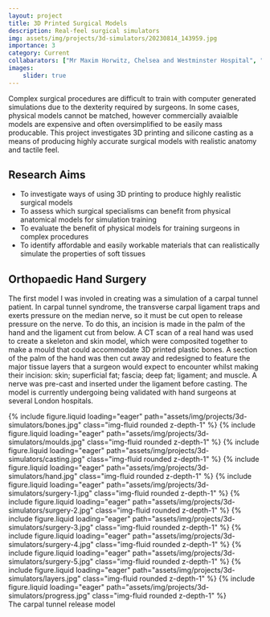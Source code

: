 ```yaml
---
layout: project
title: 3D Printed Surgical Models
description: Real-feel surgical simulators
img: assets/img/projects/3d-simulators/20230814_143959.jpg
importance: 3
category: Current
collabarators: ["Mr Maxim Horwitz, Chelsea and Westminster Hospital", "Dr Sofia Chacon, Chelsea and Westminster Hospital", "Dr Reza Haghighi Osgouei, Imperial College London", "Dr Orene Greer, Imperial College London"]
images:
    slider: true
---
```


Complex surgical procedures are difficult to train with computer generated simulations due to the dexterity required by surgeons. In some cases, physical models cannot be matched, however commercially avaialble models are expensive and often oversimplified to be easily mass producable. This project investigates 3D printing and silicone casting as a means of producing highly accurate surgical models with realistic anatomy and tactile feel.

## Research Aims
- To investigate ways of using 3D printing to produce highly realistic surgical models
- To assess which surgical specialisms can benefit from physical anatomical models for simulation training
- To evaluate the benefit of physical models for training surgeons in complex procedures
- To identify affordable and easily workable materials that can realistically simulate the properties of soft tissues

## Orthopaedic Hand Surgery

The first model I was involed in creating was a simulation of a carpal tunnel patient. In carpal tunnel syndrome, the transverse carpal ligament traps and exerts pressure on the median nerve, so it must be cut open to release pressure on the nerve. To do this, an incision is made in the palm of the hand and the ligament cut from below. A CT scan of a real hand was used to create a skeleton and skin model, which were composited together to make a mould that could accommodate 3D printed plastic bones. A section of the palm of the hand was then cut away and redesigned to feature the major tissue layers that a surgeon would expect to encounter whilst making their incision: skin; superficial fat; fascia; deep fat; ligament; and muscle. A nerve was pre-cast and inserted under the ligament before casting. The model is currently undergoing being validated with hand surgeons at several London hospitals.

<div class="row">
    <div class="col-sm mt-3 mt-md-0">
        <swiper-container keyboard="true" navigation="true" pagination="true" pagination-type="progressbar" navigation="true"   autoplay-delay="2500" autoplay-disable-on-interaction="false" loop="true">
            <swiper-slide>{% include figure.liquid loading="eager" path="assets/img/projects/3d-simulators/bones.jpg" class="img-fluid rounded z-depth-1" %}</swiper-slide>
            <swiper-slide>{% include figure.liquid loading="eager" path="assets/img/projects/3d-simulators/moulds.jpg" class="img-fluid rounded z-depth-1" %}</swiper-slide>
            <swiper-slide>{% include figure.liquid loading="eager" path="assets/img/projects/3d-simulators/casting.jpg" class="img-fluid rounded z-depth-1" %}</swiper-slide>
            <swiper-slide>{% include figure.liquid loading="eager" path="assets/img/projects/3d-simulators/hand.jpg" class="img-fluid rounded z-depth-1" %}</swiper-slide>
            <swiper-slide>{% include figure.liquid loading="eager" path="assets/img/projects/3d-simulators/surgery-1.jpg" class="img-fluid rounded z-depth-1" %}</swiper-slide>
            <swiper-slide>{% include figure.liquid loading="eager" path="assets/img/projects/3d-simulators/surgery-2.jpg" class="img-fluid rounded z-depth-1" %}</swiper-slide>
            <swiper-slide>{% include figure.liquid loading="eager" path="assets/img/projects/3d-simulators/surgery-3.jpg" class="img-fluid rounded z-depth-1" %}</swiper-slide>
            <swiper-slide>{% include figure.liquid loading="eager" path="assets/img/projects/3d-simulators/surgery-4.jpg" class="img-fluid rounded z-depth-1" %}</swiper-slide>
            <swiper-slide>{% include figure.liquid loading="eager" path="assets/img/projects/3d-simulators/surgery-5.jpg" class="img-fluid rounded z-depth-1" %}</swiper-slide>
            <swiper-slide>{% include figure.liquid loading="eager" path="assets/img/projects/3d-simulators/layers.jpg" class="img-fluid rounded z-depth-1" %}</swiper-slide>
            <swiper-slide>{% include figure.liquid loading="eager" path="assets/img/projects/3d-simulators/progress.jpg" class="img-fluid rounded z-depth-1" %}</swiper-slide>
        </swiper-container>
    </div>
</div>
<div class="caption">
    The carpal tunnel release model
</div>